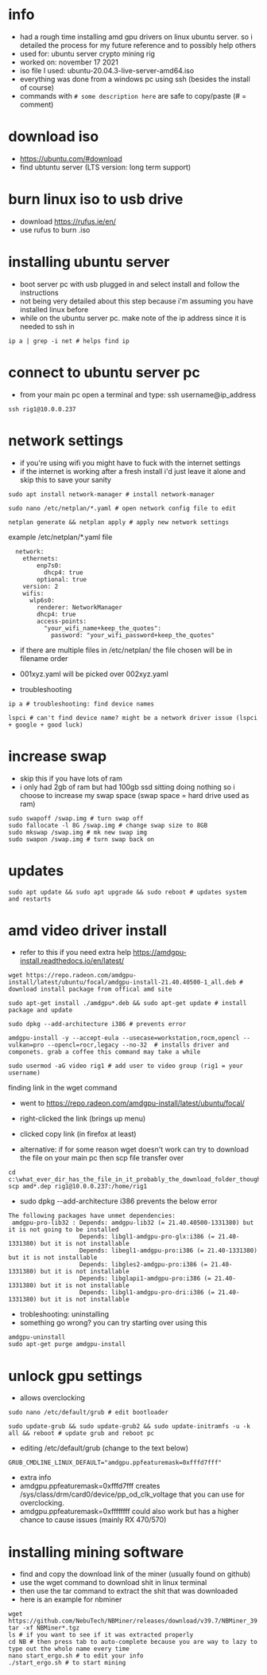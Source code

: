 # info
- had a rough time installing amd gpu drivers on linux ubuntu server. so i detailed the process for my future reference and to possibly help others
- used for: ubuntu server crypto mining rig
- worked on: november 17 2021
- iso file I used: ubuntu-20.04.3-live-server-amd64.iso
- everything was done from a windows pc using ssh (besides the install of course)
- commands with ```# some description here``` are safe to copy/paste (# = comment)

# download iso
- https://ubuntu.com/#download
- find ubtuntu server (LTS version: long term support)

# burn linux iso to usb drive
- download https://rufus.ie/en/
- use rufus to burn .iso

# installing ubuntu server
- boot server pc with usb plugged in and select install and follow the instructions
- not being very detailed about this step because i'm assuming you have installed linux before
- while on the ubuntu server pc. make note of the ip address since it is needed to ssh in
```
ip a | grep -i net # helps find ip
```

# connect to ubuntu server pc
- from your main pc open a terminal and type: ssh username@ip_address
```
ssh rig1@10.0.0.237
```

# network settings
- if you're using wifi you might have to fuck with the internet settings
- if the internet is working after a fresh install i'd just leave it alone and skip this to save your sanity

```
sudo apt install network-manager # install network-manager
```
```
sudo nano /etc/netplan/*.yaml # open network config file to edit
```
```
netplan generate && netplan apply # apply new network settings
```

example /etc/netplan/*.yaml file
```
  network:
    ethernets:
        enp7s0:
          dhcp4: true
        optional: true
    version: 2
    wifis:
      wlp6s0:
        renderer: NetworkManager
        dhcp4: true
        access-points:
          "your_wifi_name+keep_the_quotes":
            password: "your_wifi_password+keep_the_quotes"   
```
- if there are multiple files in /etc/netplan/ the file chosen will be in filename order
- 001xyz.yaml will be picked over 002xyz.yaml

- troubleshooting
```
ip a # troubleshooting: find device names
```
```
lspci # can't find device name? might be a network driver issue (lspci + google + good luck)
```

# increase swap
- skip this if you have lots of ram
- i only had 2gb of ram but had 100gb ssd sitting doing nothing so i choose to increase my swap space (swap space = hard drive used as ram)
```
sudo swapoff /swap.img # turn swap off
sudo fallocate -l 8G /swap.img # change swap size to 8GB
sudo mkswap /swap.img # mk new swap img
sudo swapon /swap.img # turn swap back on
```

# updates
```
sudo apt update && sudo apt upgrade && sudo reboot # updates system and restarts
```

# amd video driver install
- refer to this if you need extra help https://amdgpu-install.readthedocs.io/en/latest/

```
wget https://repo.radeon.com/amdgpu-install/latest/ubuntu/focal/amdgpu-install-21.40.40500-1_all.deb # download install package from offical amd site
```
```
sudo apt-get install ./amdgpu*.deb && sudo apt-get update # install package and update
```
```
sudo dpkg --add-architecture i386 # prevents error
```
```
amdgpu-install -y --accept-eula --usecase=workstation,rocm,opencl --vulkan=pro --opencl=rocr,legacy --no-32  # installs driver and componets. grab a coffee this command may take a while
```
```
sudo usermod -aG video rig1 # add user to video group (rig1 = your username)
```
finding link in the wget command
- went to https://repo.radeon.com/amdgpu-install/latest/ubuntu/focal/
- right-clicked the link (brings up menu)
- clicked copy link (in firefox at least)

- alternative: if for some reason wget doesn't work can try to download the file on your main pc then scp file transfer over

```
cd c:\what_ever_dir_has_the_file_in_it_probably_the_download_folder_thought
scp amd*.dep rig1@10.0.0.237:/home/rig1
```

- sudo dpkg --add-architecture i386 prevents the below error
```
The following packages have unmet dependencies:
 amdgpu-pro-lib32 : Depends: amdgpu-lib32 (= 21.40.40500-1331380) but it is not going to be installed
                    Depends: libgl1-amdgpu-pro-glx:i386 (= 21.40-1331380) but it is not installable
                    Depends: libegl1-amdgpu-pro:i386 (= 21.40-1331380) but it is not installable
                    Depends: libgles2-amdgpu-pro:i386 (= 21.40-1331380) but it is not installable
                    Depends: libglapi1-amdgpu-pro:i386 (= 21.40-1331380) but it is not installable
                    Depends: libgl1-amdgpu-pro-dri:i386 (= 21.40-1331380) but it is not installable
```
- trobleshooting: uninstalling
- something go wrong? you can try starting over using this
```
amdgpu-uninstall
sudo apt-get purge amdgpu-install
```

# unlock gpu settings
- allows overclocking

```
sudo nano /etc/default/grub # edit bootloader
```
```
sudo update-grub && sudo update-grub2 && sudo update-initramfs -u -k all && reboot # update grub and reboot pc
```
- editing /etc/default/grub (change to the text below)
```
GRUB_CMDLINE_LINUX_DEFAULT="amdgpu.ppfeaturemask=0xfffd7fff"
```
- extra info
- amdgpu.ppfeaturemask=0xfffd7fff creates /sys/class/drm/card0/device/pp_od_clk_voltage that you can use for overclocking.
- amdgpu.ppfeaturemask=0xffffffff could also work but has a higher chance to cause issues (mainly RX 470/570)


# installing mining software
- find and copy the download link of the miner (usually found on github)
- use the wget command to download shit in linux terminal
- then use the tar command to extract the shit that was downloaded
- here is an example for nbminer

```
wget https://github.com/NebuTech/NBMiner/releases/download/v39.7/NBMiner_39.7_Linux.tgz
tar -xf NBMiner*.tgz
ls # if you want to see if it was extracted properly
cd NB # then press tab to auto-complete because you are way to lazy to type out the whole name every time
nano start_ergo.sh # to edit your info
./start_ergo.sh # to start mining
```
